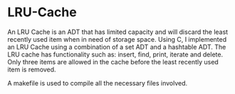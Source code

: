 # LRU-Cache
An LRU Cache is an ADT that has limited capacity and will discard the least recently used item when in need of storage space. 
Using C, I implemented an LRU Cache using a combination of a set ADT and a hashtable ADT. The LRU cache has functionality such as: insert, find, print, iterate and delete. Only three items are allowed in the cache before the least recently used item is removed.

A makefile is used to compile all the necessary files involved.
